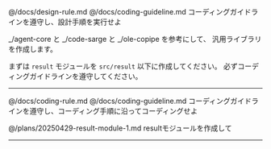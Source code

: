 @/docs/design-rule.md
@/docs/coding-guideline.md
コーディングガイドラインを遵守し、設計手順を実行せよ

_/agent-core と _/code-sarge と _/ole-copipe を参考にして、
汎用ライブラリを作成します。

まずは `result` モジュールを `src/result` 以下に作成してください。
必ずコーディングガイドラインを遵守してください。



----

@/docs/coding-rule.md 
@/docs/coding-guideline.md
コーディングガイドラインを遵守し、コーディング手順に沿ってコーディングせよ

@/plans/20250429-result-module-1.md 
resultモジュールを作成して

----

